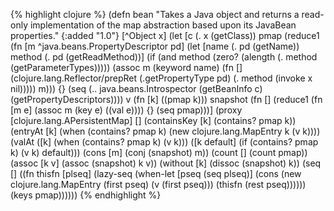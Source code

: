 {% highlight clojure %}
(defn bean
  "Takes a Java object and returns a read-only implementation of the
  map abstraction based upon its JavaBean properties."
  {:added "1.0"}
  [^Object x]
  (let [c (. x (getClass))
	pmap (reduce1 (fn [m ^java.beans.PropertyDescriptor pd]
			 (let [name (. pd (getName))
			       method (. pd (getReadMethod))]
			   (if (and method (zero? (alength (. method (getParameterTypes)))))
			     (assoc m (keyword name) (fn [] (clojure.lang.Reflector/prepRet (.getPropertyType pd) (. method (invoke x nil)))))
			     m)))
		     {}
		     (seq (.. java.beans.Introspector
			      (getBeanInfo c)
			      (getPropertyDescriptors))))
	v (fn [k] ((pmap k)))
        snapshot (fn []
                   (reduce1 (fn [m e]
                             (assoc m (key e) ((val e))))
                           {} (seq pmap)))]
    (proxy [clojure.lang.APersistentMap]
           []
      (containsKey [k] (contains? pmap k))
      (entryAt [k] (when (contains? pmap k) (new clojure.lang.MapEntry k (v k))))
      (valAt ([k] (when (contains? pmap k) (v k)))
	     ([k default] (if (contains? pmap k) (v k) default)))
      (cons [m] (conj (snapshot) m))
      (count [] (count pmap))
      (assoc [k v] (assoc (snapshot) k v))
      (without [k] (dissoc (snapshot) k))
      (seq [] ((fn thisfn [plseq]
		  (lazy-seq
                   (when-let [pseq (seq plseq)]
                     (cons (new clojure.lang.MapEntry (first pseq) (v (first pseq)))
                           (thisfn (rest pseq)))))) (keys pmap))))))
{% endhighlight %}
